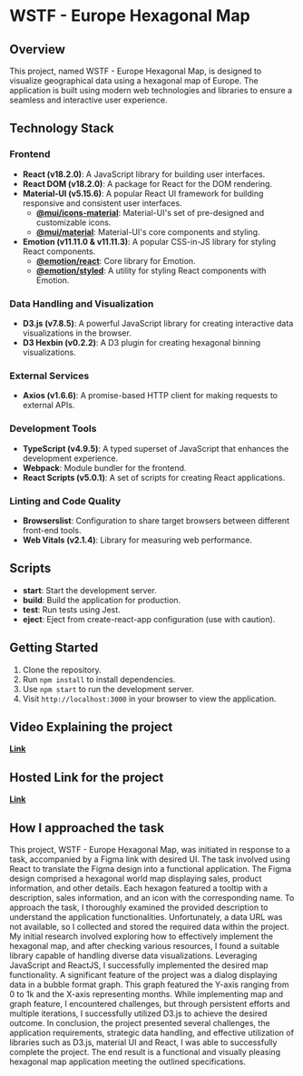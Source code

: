 # WSTF - Europe Hexagonal Map

## Overview

This project, named WSTF - Europe Hexagonal Map, is designed to visualize geographical data using a hexagonal map of Europe. The application is built using modern web technologies and libraries to ensure a seamless and interactive user experience.

## Technology Stack

### Frontend

- **React (v18.2.0)**: A JavaScript library for building user interfaces.
- **React DOM (v18.2.0)**: A package for React for the DOM rendering.
- **Material-UI (v5.15.6)**: A popular React UI framework for building responsive and consistent user interfaces.
  - [**@mui/icons-material**](https://mui.com/components/material-icons/): Material-UI's set of pre-designed and customizable icons.
  - [**@mui/material**](https://mui.com/getting-started/installation/): Material-UI's core components and styling.
- **Emotion (v11.11.0 & v11.11.3)**: A popular CSS-in-JS library for styling React components.
  - [**@emotion/react**](https://emotion.sh/docs/introduction): Core library for Emotion.
  - [**@emotion/styled**](https://emotion.sh/docs/styled): A utility for styling React components with Emotion.

### Data Handling and Visualization

- **D3.js (v7.8.5)**: A powerful JavaScript library for creating interactive data visualizations in the browser.
- **D3 Hexbin (v0.2.2)**: A D3 plugin for creating hexagonal binning visualizations.

### External Services

- **Axios (v1.6.6)**: A promise-based HTTP client for making requests to external APIs.

### Development Tools

- **TypeScript (v4.9.5)**: A typed superset of JavaScript that enhances the development experience.
- **Webpack**: Module bundler for the frontend.
- **React Scripts (v5.0.1)**: A set of scripts for creating React applications.

### Linting and Code Quality

- **Browserslist**: Configuration to share target browsers between different front-end tools.
- **Web Vitals (v2.1.4)**: Library for measuring web performance.

## Scripts

- **start**: Start the development server.
- **build**: Build the application for production.
- **test**: Run tests using Jest.
- **eject**: Eject from create-react-app configuration (use with caution).

## Getting Started

1. Clone the repository.
2. Run `npm install` to install dependencies.
3. Use `npm start` to run the development server.
4. Visit `http://localhost:3000` in your browser to view the application.

## Video Explaining the project

[**Link**](https://drive.google.com/drive/folders/106oEHdD6eKPW2QbSai6GP9XX7BnQ_jsF)

## Hosted Link for the project

[**Link**](https://beautiful-donut-078323.netlify.app/)

## How I approached the task

This project, WSTF - Europe Hexagonal Map, was initiated in response to a task, accompanied by a Figma link with desired UI. The task involved using React to translate the Figma design into a functional application. The Figma design comprised a hexagonal world map displaying sales, product information, and other details. Each hexagon featured a tooltip with a description, sales information, and an icon with the corresponding name.
To approach the task, I thoroughly examined the provided description to understand the application functionalities. Unfortunately, a data URL was not available, so I collected and stored the required data within the project. My initial research involved exploring how to effectively implement the hexagonal map, and after checking various resources, I found a suitable library capable of handling diverse data visualizations. Leveraging JavaScript and ReactJS, I successfully implemented the desired map functionality.
A significant feature of the project was a dialog displaying data in a bubble format graph. This graph featured the Y-axis ranging from 0 to 1k and the X-axis representing months.
While implementing map and graph feature, I encountered challenges, but through persistent efforts and multiple iterations, I successfully utilized D3.js to achieve the desired outcome.
In conclusion, the project presented several challenges, the application requirements, strategic data handling, and effective utilization of libraries such as D3.js, material UI and React, I was able to successfully complete the project. The end result is a functional and visually pleasing hexagonal map application meeting the outlined specifications.
